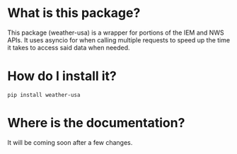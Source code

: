 # What is this package?
This package (weather-usa) is a wrapper for portions of the IEM and NWS APIs.
It uses asyncio for when calling multiple requests to speed up the time it takes to access said data when needed.

# How do I install it?
`pip install weather-usa`

# Where is the documentation?
It will be coming soon after a few changes.